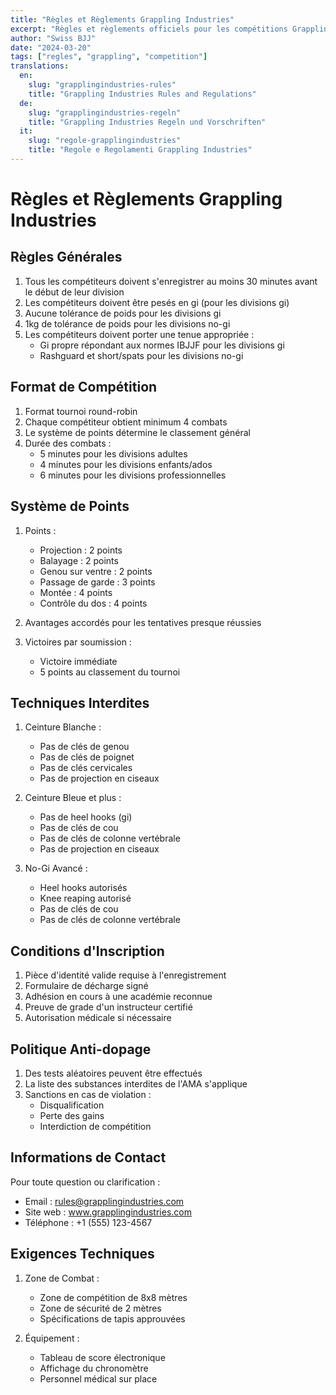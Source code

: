 ```yaml
---
title: "Règles et Règlements Grappling Industries"
excerpt: "Règles et règlements officiels pour les compétitions Grappling Industries"
author: "Swiss BJJ"
date: "2024-03-20"
tags: ["regles", "grappling", "competition"]
translations:
  en:
    slug: "grapplingindustries-rules"
    title: "Grappling Industries Rules and Regulations"
  de:
    slug: "grapplingindustries-regeln"
    title: "Grappling Industries Regeln und Vorschriften"
  it:
    slug: "regole-grapplingindustries"
    title: "Regole e Regolamenti Grappling Industries"
---
```


# Règles et Règlements Grappling Industries

## Règles Générales

1. Tous les compétiteurs doivent s'enregistrer au moins 30 minutes avant le début de leur division
2. Les compétiteurs doivent être pesés en gi (pour les divisions gi)
3. Aucune tolérance de poids pour les divisions gi
4. 1kg de tolérance de poids pour les divisions no-gi
5. Les compétiteurs doivent porter une tenue appropriée :
   - Gi propre répondant aux normes IBJJF pour les divisions gi
   - Rashguard et short/spats pour les divisions no-gi

## Format de Compétition

1. Format tournoi round-robin
2. Chaque compétiteur obtient minimum 4 combats
3. Le système de points détermine le classement général
4. Durée des combats :
   - 5 minutes pour les divisions adultes
   - 4 minutes pour les divisions enfants/ados
   - 6 minutes pour les divisions professionnelles

## Système de Points

1. Points :

   - Projection : 2 points
   - Balayage : 2 points
   - Genou sur ventre : 2 points
   - Passage de garde : 3 points
   - Montée : 4 points
   - Contrôle du dos : 4 points

2. Avantages accordés pour les tentatives presque réussies

3. Victoires par soumission :
   - Victoire immédiate
   - 5 points au classement du tournoi

## Techniques Interdites

1. Ceinture Blanche :

   - Pas de clés de genou
   - Pas de clés de poignet
   - Pas de clés cervicales
   - Pas de projection en ciseaux

2. Ceinture Bleue et plus :

   - Pas de heel hooks (gi)
   - Pas de clés de cou
   - Pas de clés de colonne vertébrale
   - Pas de projection en ciseaux

3. No-Gi Avancé :
   - Heel hooks autorisés
   - Knee reaping autorisé
   - Pas de clés de cou
   - Pas de clés de colonne vertébrale

## Conditions d'Inscription

1. Pièce d'identité valide requise à l'enregistrement
2. Formulaire de décharge signé
3. Adhésion en cours à une académie reconnue
4. Preuve de grade d'un instructeur certifié
5. Autorisation médicale si nécessaire

## Politique Anti-dopage

1. Des tests aléatoires peuvent être effectués
2. La liste des substances interdites de l'AMA s'applique
3. Sanctions en cas de violation :
   - Disqualification
   - Perte des gains
   - Interdiction de compétition

## Informations de Contact

Pour toute question ou clarification :

- Email : rules@grapplingindustries.com
- Site web : www.grapplingindustries.com
- Téléphone : +1 (555) 123-4567

## Exigences Techniques

1. Zone de Combat :

   - Zone de compétition de 8x8 mètres
   - Zone de sécurité de 2 mètres
   - Spécifications de tapis approuvées

2. Équipement :
   - Tableau de score électronique
   - Affichage du chronomètre
   - Personnel médical sur place
